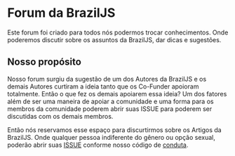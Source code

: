 # Forum da BrazilJS
 Este forum foi criado para todos nós podermos trocar conhecimentos. Onde poderemos discutir sobre os assuntos da BrazilJS, dar dicas e sugestões.

## Nosso propósito
 Nosso forum surgiu da sugestão de um dos Autores da BrazilJS e os demais Autores curtiram a ideia tanto que os Co-Funder apoioram totalmente. Então o que fez os demais apoiarem essa ideia? Um dos fatores além de ser uma maneira de apoiar a comunidade e uma forma para os membros da comunidade poderem abrir suas ISSUE para poderem ser discutidas com os demais membros.

 Então nós reservamos esse espaço para discurtirmos sobre os Artigos da BrazilJS. Onde qualquer pessoa indiferente do gênero ou opção sexual, poderão abrir suas [ISSUE](#) conforme nosso código de [conduta](#).
